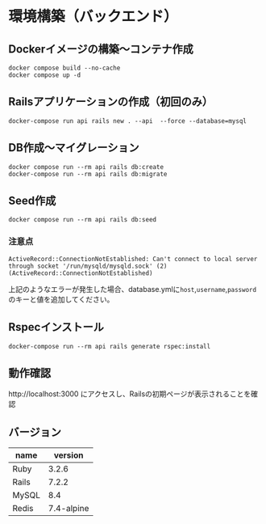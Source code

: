 # 環境構築（バックエンド）
## Dockerイメージの構築〜コンテナ作成
```
docker compose build --no-cache
docker compose up -d
```

## Railsアプリケーションの作成（初回のみ）
```
docker-compose run api rails new . --api  --force --database=mysql
```

## DB作成〜マイグレーション
```
docker compose run --rm api rails db:create
docker-compose run --rm api rails db:migrate
```

## Seed作成
```
docker compose run --rm api rails db:seed
```

### 注意点
```
ActiveRecord::ConnectionNotEstablished: Can't connect to local server through socket '/run/mysqld/mysqld.sock' (2) (ActiveRecord::ConnectionNotEstablished)
```
上記のようなエラーが発生した場合、database.ymlに`host`,`username`,`password`のキーと値を追加してください。

## Rspecインストール
```
docker-compose run --rm api rails generate rspec:install
```

## 動作確認
http://localhost:3000 にアクセスし、Railsの初期ページが表示されることを確認

## バージョン
name | version
-- | --
Ruby | 3.2.6
Rails | 7.2.2
MySQL | 8.4
Redis | 7.4-alpine
